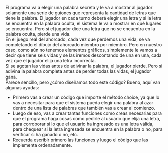 El programa va a elegir una palabra secreta y le va a mostrar al jugador solamente una serie
de guiones que representa la cantidad de letras que tiene la palabra. El jugador en cada turno
deberá elegir una letra y si la letra se encuentra en la palabra oculta, el sistema le va a
mostrar en qué lugares se encuentra. Pero si el jugador dice una letra que no se encuentra en
la palabra oculta, pierde una vida.  
En el juego real del ahorcado, cada vez que perdemos una vida, se va completando el dibujo
del ahorcado miembro por miembro. Pero en nuestro caso, como aún no tenemos elementos
gráficos, simplemente le vamos a decir que tiene seis vidas y se las iremos descontando de una
en una, cada vez que el jugador elija una letra incorrecta.  
Si se agotan las vidas antes de adivinar la palabra, el jugador pierde. Pero si adivina la palabra
completa antes de perder todas las vidas, el jugador gana.  
Parece sencillo, pero ¿cómo diseñamos todo este código? Bueno, aquí van algunas ayudas:
- Primero vas a crear un código que importe el método choice, ya que lo vas a necesitar
para que el sistema pueda elegir una palabra al azar dentro de una lista de palabras que
también vas a crear al comienzo.  
- Luego de eso, vas a crear tantas funciones como creas necesarias para que el programa
haga cosas como pedirle al usuario que elija una letra, para corroborar si lo que el usuario
ha ingresado es una letra válida, para chequear si la letra ingresada se encuentra en la
palabra o no, para verificar si ha ganado o no, etc.
- Recuerda escribir primero las funciones y luego el código que las implementa
ordenadamente. 
